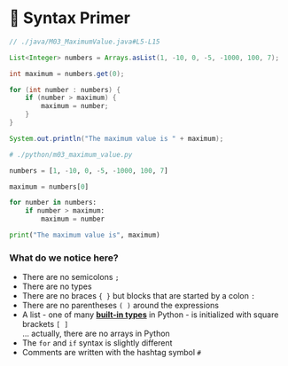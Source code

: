 <!-- .slide: id="-syntax-primer" -->

# 🐍 Syntax Primer

<!-- .element: class="headline" -->

<div class="sidebyside">

```java
// ./java/M03_MaximumValue.java#L5-L15

List<Integer> numbers = Arrays.asList(1, -10, 0, -5, -1000, 100, 7);

int maximum = numbers.get(0);

for (int number : numbers) {
    if (number > maximum) {
        maximum = number;
    }
}

System.out.println("The maximum value is " + maximum);
```

```py
# ./python/m03_maximum_value.py

numbers = [1, -10, 0, -5, -1000, 100, 7]

maximum = numbers[0]

for number in numbers:
    if number > maximum:
        maximum = number

print("The maximum value is", maximum)

```

</div>

<div class="fragment">

### What do we notice here?

- There are no semicolons `;`
- There are no types
- There are no braces `{ }` but blocks that are started by a colon `:`
- There are no parentheses `( )` around the expressions
- A list - one of many [**built-in types**](https://docs.python.org/3/library/stdtypes.html) in Python - is initialized with square brackets `[ ]`  
  ... actually, there are no arrays in Python
- The `for` and `if` syntax is slightly different
- Comments are written with the hashtag symbol `#`

</div>
